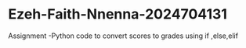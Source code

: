 # Ezeh-Faith-Nnenna-2024704131
Assignment -Python code to convert scores to grades using if ,else,elif
